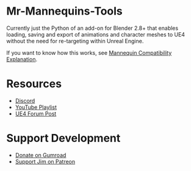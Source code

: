 # Mr-Mannequins-Tools
Currently just the Python of an add-on for Blender 2.8+ that enables loading, saving and export of animations and character meshes to UE4 without the need for re-targeting within Unreal Engine.

If you want to know how this works, see [Mannequin Compatibility Explanation](https://www.youtube.com/watch?v=pRoQ3T8chUg&list=PL1VT6HxCKabeKxASV_HUrt3mtn3ld6sa0&index=3).

# Resources

- [Discord](https://discord.gg/wkPZJaH)
- [YouTube Playlist](https://www.youtube.com/playlist?list=PL1VT6HxCKabeKxASV_HUrt3mtn3ld6sa0)
- [UE4 Forum Post](https://forums.unrealengine.com/community/community-content-tools-and-tutorials/1661319-mannequin-compatible-animations-and-meshes-blender-to-ue4-free-addon-mr-mannequins-tools-1-1)


# Support Development

- [Donate on Gumroad](https://gumroad.com/jimkroovy)
- [Support Jim on Patreon](https://patreon.com/JimKroovy)
